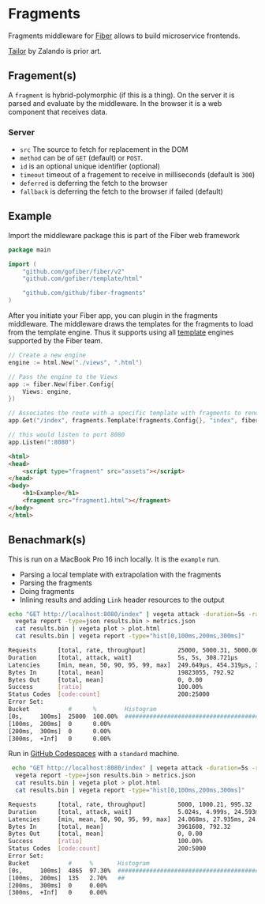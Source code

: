 # Fragments

Fragments middleware for [Fiber](https://github.com/gofiber/fiber) allows to build microservice frontends.

[Tailor](https://github.com/zalando/tailor) by Zalando is prior art.

## Fragement(s)

A `fragment` is hybrid-polymorphic (if this is a thing). On the server it is parsed and evaluate by the middleware. In the browser it is a web component that receives data.

### Server

* `src` The source to fetch for replacement in the DOM
* `method` can be of `GET` (default) or `POST`.
* `id` is an optional unique identifier (optional)
* `timeout` timeout of a fragement to receive in milliseconds (default is `300`)
* `deferred` is deferring the fetch to the browser
* `fallback` is deferring the fetch to the browser if failed (default)

## Example

Import the middleware package this is part of the Fiber web framework

```go
package main

import (
	"github.com/gofiber/fiber/v2"
	"github.com/gofiber/template/html"

	"github.com/github/fiber-fragments"
)
```

After you initiate your Fiber app, you can plugin in the fragments middleware. The middleware draws the templates for the fragments to load from the template engine. Thus it supports using all [template](https://github.com/gofiber/template) engines supported by the Fiber team.

```go
// Create a new engine
engine := html.New("./views", ".html")

// Pass the engine to the Views
app := fiber.New(fiber.Config{
	Views: engine,
})

// Associates the route with a specific template with fragments to render
app.Get("/index", fragments.Template(fragments.Config{}, "index", fiber.Map{}, "layouts/main"))

// this would listen to port 8080
app.Listen(":8080")
```

```html
<html>
<head>
    <script type="fragment" src="assets"></script>
</head>
<body>
    <h1>Example</h1>
    <fragment src="fragment1.html"></fragment>
</body>
</html>

```

## Benachmark(s)

This is run on a MacBook Pro 16 inch locally. It is the `example` run.

* Parsing a local template with extrapolation with the fragments
* Parsing the fragments
* Doing fragments
* Inlining results and adding `Link` header resources to the output

```bash
echo "GET http://localhost:8080/index" | vegeta attack -duration=5s -rate 5000 | tee results.bin | vegeta report
  vegeta report -type=json results.bin > metrics.json
  cat results.bin | vegeta plot > plot.html
  cat results.bin | vegeta report -type="hist[0,100ms,200ms,300ms]"

Requests      [total, rate, throughput]         25000, 5000.31, 5000.00
Duration      [total, attack, wait]             5s, 5s, 308.721µs
Latencies     [min, mean, 50, 90, 95, 99, max]  249.649µs, 454.319µs, 387.801µs, 702.347µs, 818.665µs, 1.054ms, 8.348ms
Bytes In      [total, mean]                     19823055, 792.92
Bytes Out     [total, mean]                     0, 0.00
Success       [ratio]                           100.00%
Status Codes  [code:count]                      200:25000
Error Set:
Bucket           #      %        Histogram
[0s,     100ms]  25000  100.00%  ###########################################################################
[100ms,  200ms]  0      0.00%
[200ms,  300ms]  0      0.00%
[300ms,  +Inf]   0      0.00%
```

Run in [GitHub Codespaces](https://github.com/features/codespaces) with a `standard` machine.

```bash
 echo "GET http://localhost:8080/index" | vegeta attack -duration=5s -rate 1000 | tee results.bin | vegeta report
  vegeta report -type=json results.bin > metrics.json
  cat results.bin | vegeta plot > plot.html
  cat results.bin | vegeta report -type="hist[0,100ms,200ms,300ms]"

Requests      [total, rate, throughput]         5000, 1000.21, 995.32
Duration      [total, attack, wait]             5.024s, 4.999s, 24.593ms
Latencies     [min, mean, 50, 90, 95, 99, max]  24.068ms, 27.935ms, 24.772ms, 26.248ms, 28.193ms, 132.136ms, 139.897ms
Bytes In      [total, mean]                     3961608, 792.32
Bytes Out     [total, mean]                     0, 0.00
Success       [ratio]                           100.00%
Status Codes  [code:count]                      200:5000
Error Set:
Bucket           #     %       Histogram
[0s,     100ms]  4865  97.30%  ########################################################################
[100ms,  200ms]  135   2.70%   ##
[200ms,  300ms]  0     0.00%
[300ms,  +Inf]   0     0.00%
```
